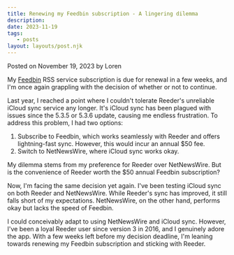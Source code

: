 ```yaml
---
title: Renewing my Feedbin subscription - A lingering dilemma
description:
date: 2023-11-19
tags:
   - posts
layout: layouts/post.njk
---
```


Posted on November 19, 2023 by Loren

My [Feedbin](https://feedbin.com/) RSS service subscription is due for renewal in a few weeks, and I'm once again grappling with the decision of whether or not to continue.

Last year, I reached a point where I couldn't tolerate Reeder's unreliable iCloud sync service any longer. It's iCloud sync has been plagued with issues since the 5.3.5 or 5.3.6 update, causing me endless frustration. To address this problem, I had two options:

1. Subscribe to Feedbin, which works seamlessly with Reeder and offers lightning-fast sync. However, this would incur an annual $50 fee.
2. Switch to NetNewsWire, where iCloud sync works okay.

My dilemma stems from my preference for Reeder over NetNewsWire. But is the convenience of Reeder worth the $50 annual Feedbin subscription?

Now, I'm facing the same decision yet again. I've been testing iCloud sync on both Reeder and NetNewsWire. While Reeder's sync has improved, it still falls short of my expectations. NetNewsWire, on the other hand, performs okay but lacks the speed of Feedbin.

I could conceivably adapt to using NetNewsWire and iCloud sync. However, I've been a loyal Reeder user since version 3 in 2016, and I genuinely adore the app. With a few weeks left before my decision deadline, I'm leaning towards renewing my Feedbin subscription and sticking with Reeder.
